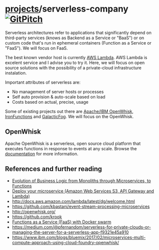 # [projects](http://idugalic.github.io/projects)/serverless-company [![GitPitch](https://gitpitch.com/assets/badge.svg)](https://gitpitch.com/idugalic/serverless-company/master?grs=github&t=white)

Serverless architectures refer to applications that significantly depend on third-party services (knows as Backend as a Service or "BaaS") or on custom code that's run in ephemeral containers (Function as a Service or "FaaS"). We will focus on FaaS.

The best known vendor host is currently [AWS Lambda](https://aws.amazon.com/lambda/). AWS Lambda is excelent service and I advise you to try it. Here, we will focus on open source solutions with the possibility of a private-cloud infrastructure instalation.

Important attributes of serverless are:

 - No management of server hosts or processes
 - Self auto provision & auto-scale based on load
 - Costs based on actual, precise, usage
 
Some of existing projects out there are [Apache/IBM OpenWhisk](http://openwhisk.org/), [IronFunctions](https://github.com/iron-io/functions) and [GalacticFog](http://www.galacticfog.com/). We will focus on the OpenWhisk.


## OpenWhisk

Apache OpenWhisk is a serverless, open source cloud platform that executes functions in response to events at any scale. Browse the [documentation](https://github.com/openwhisk/openwhisk) for more information.


## References and further reading

- [Evolution of Business Logic from Monoliths through Microservices, to Functions](https://read.acloud.guru/evolution-of-business-logic-from-monoliths-through-microservices-to-functions-ff464b95a44d)
- [Deploy your microservice (Amazon Web Services S3, API Gateway and Lambda)](https://www.youtube.com/watch?list=PLVe-2wcL84b8c09AKImmAISiEI6vPefON&v=6ZzGx79Nz4o)
- http://docs.aws.amazon.com/lambda/latest/dg/welcome.html
- https://github.com/kbastani/event-stream-processing-microservices
- http://openwhisk.org/
- https://github.com/krook
- [Functions as a Service (FaaS) with Docker swarm](http://blog.alexellis.io/functions-as-a-service)
- https://medium.com/@pfernandom/serverless-for-private-clouds-or-managing-the-server-for-a-serverless-app-f9321e45a910
- https://www.ibm.com/blogs/bluemix/2017/02/microservices-multi-compute-approach-using-cloud-foundry-openwhisk/

